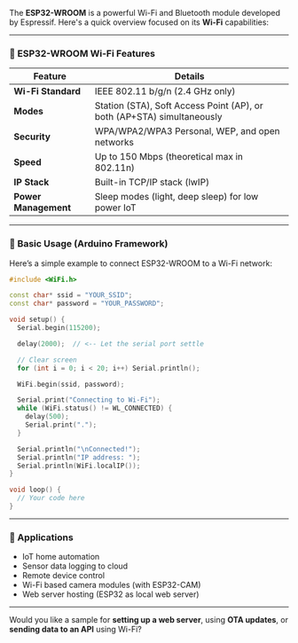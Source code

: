 The **ESP32-WROOM** is a powerful Wi-Fi and Bluetooth module developed by Espressif. Here's a quick overview focused on its **Wi-Fi** capabilities:

---

### 🔌 ESP32-WROOM Wi-Fi Features

| Feature                | Details                                                                 |
|------------------------|-------------------------------------------------------------------------|
| **Wi-Fi Standard**     | IEEE 802.11 b/g/n (2.4 GHz only)                                        |
| **Modes**              | Station (STA), Soft Access Point (AP), or both (AP+STA) simultaneously  |
| **Security**           | WPA/WPA2/WPA3 Personal, WEP, and open networks                          |
| **Speed**              | Up to 150 Mbps (theoretical max in 802.11n)                             |
| **IP Stack**           | Built-in TCP/IP stack (lwIP)                                            |
| **Power Management**   | Sleep modes (light, deep sleep) for low power IoT                      |

---

### 🔧 Basic Usage (Arduino Framework)

Here’s a simple example to connect ESP32-WROOM to a Wi-Fi network:

```cpp
#include <WiFi.h>

const char* ssid = "YOUR_SSID";
const char* password = "YOUR_PASSWORD";

void setup() {
  Serial.begin(115200);

  delay(2000);  // <-- Let the serial port settle

  // Clear screen
  for (int i = 0; i < 20; i++) Serial.println();

  WiFi.begin(ssid, password);

  Serial.print("Connecting to Wi-Fi");
  while (WiFi.status() != WL_CONNECTED) {
    delay(500);
    Serial.print(".");
  }

  Serial.println("\nConnected!");
  Serial.println("IP address: ");
  Serial.println(WiFi.localIP());
}

void loop() {
  // Your code here
}
```
---

### 📡 Applications

- IoT home automation
- Sensor data logging to cloud
- Remote device control
- Wi-Fi based camera modules (with ESP32-CAM)
- Web server hosting (ESP32 as local web server)

---

Would you like a sample for **setting up a web server**, using **OTA updates**, or **sending data to an API** using Wi-Fi?
